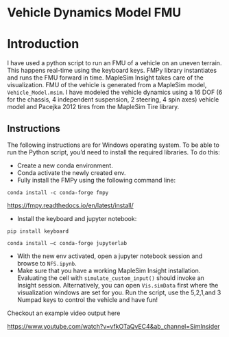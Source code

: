 # Vehicle Dynamics Model FMU 
# Introduction
I have used a python script to run an FMU of a vehicle on an uneven terrain. This happens real-time using the keyboard keys. 
FMPy library instantiates and runs the FMU forward in time. 
MapleSim Insight takes care of the visualization. 
FMU of the vehicle is generated from a MapleSim model, `Vehicle_Model.msim`.
I have modeled the vehicle dynamics using a 16 DOF (6 for the chassis, 4 independent suspension, 2 steering, 4 spin axes) vehicle model and Pacejka 2012 tires from the MapleSim Tire library.

## Instructions
The following instructions are for Windows operating system. To be able to run the Python script, you’d need to install the required libraries. To do this:
* Create a new conda environment.
* Conda activate the newly created env.
* Fully install the FMPy using the following command line:

`conda install -c conda-forge fmpy`

https://fmpy.readthedocs.io/en/latest/install/
* Install the keyboard and jupyter notebook:

`pip install keyboard`

`conda install –c conda-forge jupyterlab`

* With the new env activated, open a jupyter notebook session and browse to `NFS.ipynb`.
* Make sure that you have a working MapleSim Insight installation. Evaluating the cell with `simulate_custom_input()` should invoke an Insight session. Alternatively, you can open `Vis.simData` first where the visualization windows are set for you. Run the script, use the 5,2,1,and 3 Numpad keys to control the vehicle and have fun!

Checkout an example video output here

https://www.youtube.com/watch?v=vfkOTaQvEC4&ab_channel=SimInsider
